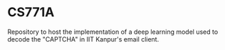 # CS771A
Repository to host the implementation of a deep learning model used to decode the "CAPTCHA" in IIT Kanpur's email client.
